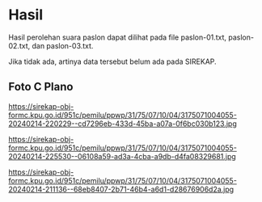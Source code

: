 # Hasil

Hasil perolehan suara paslon dapat dilihat pada file paslon-01.txt, paslon-02.txt, dan paslon-03.txt.

Jika tidak ada, artinya data tersebut belum ada pada SIREKAP.

## Foto C Plano

https://sirekap-obj-formc.kpu.go.id/951c/pemilu/ppwp/31/75/07/10/04/3175071004055-20240214-220229--cd7296eb-433d-45ba-a07a-0f6bc030b123.jpg

https://sirekap-obj-formc.kpu.go.id/951c/pemilu/ppwp/31/75/07/10/04/3175071004055-20240214-225530--06108a59-ad3a-4cba-a9db-d4fa08329681.jpg

https://sirekap-obj-formc.kpu.go.id/951c/pemilu/ppwp/31/75/07/10/04/3175071004055-20240214-211136--68eb8407-2b71-46b4-a6d1-d28676906d2a.jpg
